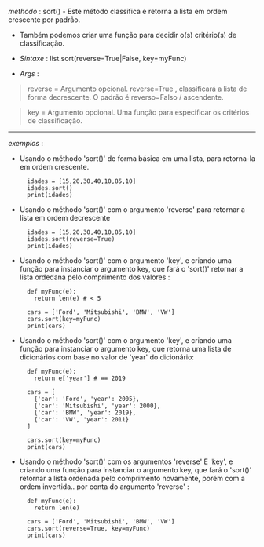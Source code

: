*methodo* : sort() - Este método classifica e retorna a lista em ordem crescente por padrão.

- Também podemos criar uma função para decidir o(s) critério(s) de classificação.


- _Sintaxe_ : list.sort(reverse=True|False, key=myFunc)
- _Args_ : 

> reverse = Argumento opcional. reverse=True , classificará a lista de forma decrescente. 
O padrão é reverso=Falso / ascendente.

> key = Argumento opcional. Uma função para especificar os critérios de classificação.


---

_exemplos_ :


- Usando o méthodo 'sort()' de forma básica em uma lista, para retorna-la em ordem crescente.

		idades = [15,20,30,40,10,85,10]
		idades.sort()
		print(idades)

- Usando o méthodo 'sort()' com o argumento 'reverse' para retornar a lista em ordem decrescente

		idades = [15,20,30,40,10,85,10]
		idades.sort(reverse=True)
		print(idades)

- Usando o méthodo 'sort()' com o argumento 'key', e criando uma função para instanciar o argumento key, que fará o 'sort()' retornar a lista ordedana pelo comprimento dos valores :

		def myFunc(e):
		  return len(e) # < 5

		cars = ['Ford', 'Mitsubishi', 'BMW', 'VW']
		cars.sort(key=myFunc)
		print(cars)

- Usando o méthodo 'sort()' com o argumento 'key', e criando uma função para instanciar o argumento key, que retorna uma lista de dicionários com base no valor de 'year' do dicionário:

		def myFunc(e):
		  return e['year'] # == 2019

		cars = [
		  {'car': 'Ford', 'year': 2005},
		  {'car': 'Mitsubishi', 'year': 2000},
		  {'car': 'BMW', 'year': 2019},
		  {'car': 'VW', 'year': 2011}
		]

		cars.sort(key=myFunc)
		print(cars)


- Usando o méthodo 'sort()' com os argumentos 'reverse' E 'key', e criando uma função para instanciar o argumento key, que fará o 'sort()' retornar a lista ordenada pelo comprimento novamente, porém com a ordem invertida.. por conta do argumento 'reverse' :


		def myFunc(e):
		  return len(e)

		cars = ['Ford', 'Mitsubishi', 'BMW', 'VW']
		cars.sort(reverse=True, key=myFunc)
		print(cars)